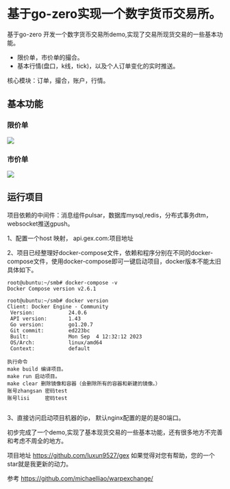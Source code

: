 # 基于go-zero实现一个数字货币交易所。

基于go-zero 开发一个数字货币交易所demo,实现了交易所现货交易的一些基本功能。

- 限价单，市价单的撮合。
- 基本行情(盘口，k线，tick)，以及个人订单变化的实时推送。

核心模块：订单，撮合，账户，行情。

## 基本功能

### 限价单
![](https://s1.locimg.com/2023/11/08/10dcdafd0ae03.gif)



### 市价单

![](https://s1.locimg.com/2023/11/08/5f83f2de9742e.gif)



## 运行项目

项目依赖的中间件：消息组件pulsar，数据库mysql,redis，分布式事务dtm，websocket推送gpush。



1、配置一个host 映射， api.gex.com:项目地址

2、项目已经整理好docker-compose文件，依赖和程序分别在不同的docker-compose文件，使用docker-compose即可一键启动项目，docker版本不能太旧具体如下。

```shell
root@ubuntu:~/smb# docker-compose -v
Docker Compose version v2.6.1

root@ubuntu:~/smb# docker version
Client: Docker Engine - Community
 Version:           24.0.6
 API version:       1.43
 Go version:        go1.20.7
 Git commit:        ed223bc
 Built:             Mon Sep  4 12:32:12 2023
 OS/Arch:           linux/amd64
 Context:           default
 
执行命令 
make build 编译项目。
make run 启动项目。
make clear 删除镜像和容器（会删除所有的容器和新建的镜像。）
账号zhangsan 密码test
账号lisi     密码test 
 
```

3、直接访问启动项目机器的ip， 默认nginx配置的是的是80端口。





初步完成了一个demo,实现了基本现货交易的一些基本功能，还有很多地方不完善和考虑不周全的地方。

项目地址 https://github.com/luxun9527/gex  如果觉得对您有帮助，您的一个star就是我更新的动力。

参考 https://github.com/michaelliao/warpexchange/
